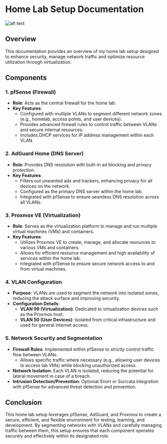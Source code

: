 # Home Lab Setup Documentation
![alt text](https://i.imgur.com/ZkyZKNz.png)

## Overview
This documentation provides an overview of my home lab setup designed to enhance security, manage network traffic and optimize resource utilization through virtualization.

## Components

### 1. **pfSense (Firewall)**
- **Role**: Acts as the central firewall for the home lab.
- **Key Features**:
  - Configured with multiple VLANs to segment different network zones (e.g., homelab, access points, and user devices).
  - Provides advanced firewall rules to control traffic between VLANs and secure internal resources.
  - Includes DHCP services for IP address management within each VLAN.

### 2. **AdGuard Home (DNS Server)**
- **Role**: Provides DNS resolution with built-in ad blocking and privacy protection.
- **Key Features**:
  - Filters out unwanted ads and trackers, enhancing privacy for all devices on the network.
  - Configured as the primary DNS server within the home lab.
  - Integrated with pfSense to ensure seamless DNS resolution across all VLANs.

### 3. **Proxmox VE (Virtualization)**
- **Role**: Serves as the virtualization platform to manage and run multiple virtual machines (VMs) and containers.
- **Key Features**:
  - Utilizes Proxmox VE to create, manage, and allocate resources to various VMs and containers.
  - Allows for efficient resource management and high availability of services within the home lab.
  - Integrated with pfSense to ensure secure network access to and from virtual machines.

### 4. **VLAN Configuration**
- **Purpose**: VLANs are used to segment the network into isolated zones, reducing the attack surface and improving security.
- **Configuration Details**:
  - **VLAN 99 (Virtualization)**: Dedicated to virtualization devices such as the Proxmox host.
  - **VLAN 50 (User Devices)**: Isolated from critical infrastructure and used for general internet access.

### 5. **Network Security and Segmentation**
- **Firewall Rules**: Implemented within pfSense to strictly control traffic flow between VLANs.
  - Allows specific traffic where necessary (e.g., allowing user devices to access lab VMs) while blocking unauthorized access.
- **Network Isolation**: Each VLAN is isolated, reducing the potential for lateral movement in case of a breach.
- **Intrusion Detection/Prevention**: Optional Snort or Suricata integration with pfSense for advanced threat detection and prevention.

## Conclusion

This home lab setup leverages pfSense, AdGuard, and Proxmox to create a secure, efficient, and flexible environment for testing, learning, and development. By segmenting networks with VLANs and carefully managing traffic between them, this setup ensures that each component operates securely and effectively within its designated role.
